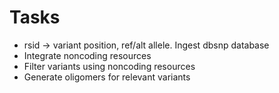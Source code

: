 # Tasks

- rsid -> variant position, ref/alt allele. Ingest dbsnp database
- Integrate noncoding resources
- Filter variants using noncoding resources
- Generate oligomers for relevant variants
